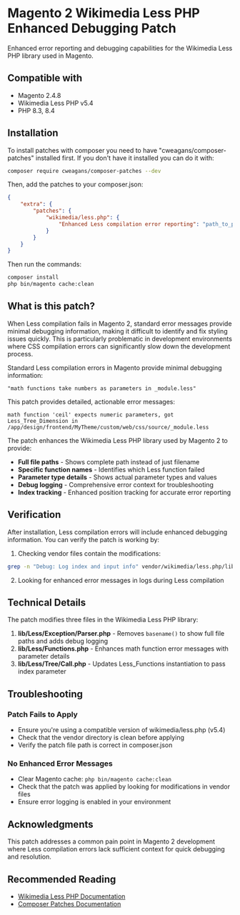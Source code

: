 # Magento 2 Wikimedia Less PHP Enhanced Debugging Patch

Enhanced error reporting and debugging capabilities for the Wikimedia Less PHP library used in Magento.

## Compatible with

- Magento 2.4.8
- Wikimedia Less PHP v5.4
- PHP 8.3, 8.4

## Installation

To install patches with composer you need to have "cweagans/composer-patches" installed first. If you don't have it installed you can do it with:

```bash
composer require cweagans/composer-patches --dev
```

Then, add the patches to your composer.json:

```json
{
    "extra": {
        "patches": {
            "wikimedia/less.php": {
                "Enhanced Less compilation error reporting": "path_to_patch/wikimedia-less-php-consolidated-debugging-final.patch"
            }
        }
    }
}
```

Then run the commands:

```bash
composer install
php bin/magento cache:clean
```

## What is this patch?

When Less compilation fails in Magento 2, standard error messages provide minimal debugging information, making it difficult to identify and fix styling issues quickly. This is particularly problematic in development environments where CSS compilation errors can significantly slow down the development process.

Standard Less compilation errors in Magento provide minimal debugging information:
```
"math functions take numbers as parameters in _module.less"
```

This patch provides detailed, actionable error messages:
```
math function 'ceil' expects numeric parameters, got Less_Tree_Dimension in /app/design/frontend/MyTheme/custom/web/css/source/_module.less 
```

The patch enhances the Wikimedia Less PHP library used by Magento 2 to provide:

- **Full file paths** - Shows complete path instead of just filename
- **Specific function names** - Identifies which Less function failed  
- **Parameter type details** - Shows actual parameter types and values
- **Debug logging** - Comprehensive error context for troubleshooting
- **Index tracking** - Enhanced position tracking for accurate error reporting

## Verification

After installation, Less compilation errors will include enhanced debugging information. You can verify the patch is working by:

1. Checking vendor files contain the modifications:
```bash
grep -n "Debug: Log index and input info" vendor/wikimedia/less.php/lib/Less/Exception/Parser.php
```

2. Looking for enhanced error messages in logs during Less compilation

## Technical Details

The patch modifies three files in the Wikimedia Less PHP library:

1. **lib/Less/Exception/Parser.php** - Removes `basename()` to show full file paths and adds debug logging
2. **lib/Less/Functions.php** - Enhances math function error messages with parameter details  
3. **lib/Less/Tree/Call.php** - Updates Less_Functions instantiation to pass index parameter

## Troubleshooting

### Patch Fails to Apply
- Ensure you're using a compatible version of wikimedia/less.php (v5.4)
- Check that the vendor directory is clean before applying
- Verify the patch file path is correct in composer.json

### No Enhanced Error Messages  
- Clear Magento cache: `php bin/magento cache:clean`
- Check that the patch was applied by looking for modifications in vendor files
- Ensure error logging is enabled in your environment

## Acknowledgments

This patch addresses a common pain point in Magento 2 development where Less compilation errors lack sufficient context for quick debugging and resolution.

## Recommended Reading

- [Wikimedia Less PHP Documentation](https://github.com/wikimedia/less.php)
- [Composer Patches Documentation](https://github.com/cweagans/composer-patches) 
